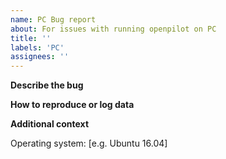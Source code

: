 ```yaml
---
name: PC Bug report
about: For issues with running openpilot on PC
title: ''
labels: 'PC'
assignees: ''
---
```


**Describe the bug**

<!-- A clear and concise description of what the bug is. Add the `simulation` label if running in an environment like CARLA. -->

**How to reproduce or log data**

<!-- Steps to reproduce the behavior. -->

**Additional context**

<!-- Add any other context about the problem here. -->

Operating system: [e.g. Ubuntu 16.04]
